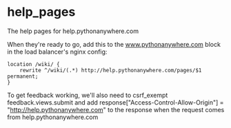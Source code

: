 # help_pages
The help pages for help.pythonanywhere.com

When they're ready to go, add this to the www.pythonanywhere.com block in the
load balancer's nginx config:

    location /wiki/ {
        rewrite ^/wiki/(.*) http://help.pythonanywhere.com/pages/$1 permanent;
    }


To get feedback working, we'll also need to csrf_exempt feedback.views.submit and
add response["Access-Control-Allow-Origin"] = "http://help.pythonanywhere.com"
to the response when the request comes from help.pythonanywhere.com